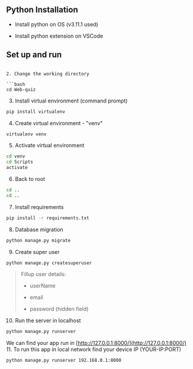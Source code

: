 ## Python Installation

- Install python on OS (v3.11.1 used)

- Install python extension on VSCode

## Set up and run
```

2. Change the working directory

```bash
cd Web-quiz
```

3. Install virtual environment (command prompt)

```bash
pip install virtualenv
```

4. Create virtual environment - "venv"

```bash
virtualenv venv
```

5. Activate virtual environment

```bash
cd venv
cd Scripts
activate
```

6. Back to root

```bash
cd ..
cd ..
```

7. Install requirements

```bash
pip install -r requirements.txt
```

8. Database migration

```bash
python manage.py migrate
```

9. Create super user

```bash
python manage.py createsuperuser
```

> Fillup user details:
>
> - userName
>
> - email
>
> - password (hidden field)

10. Run the server in localhost

```bash
python manage.py runserver
```
We can find your app run in [http://127.0.0.1:8000/](http://127.0.0.1:8000/)
<br>
11. To run this app in local network find your device IP (YOUR-IP:PORT)
```bash
python manage.py runserver 192.168.0.1:8000
```
